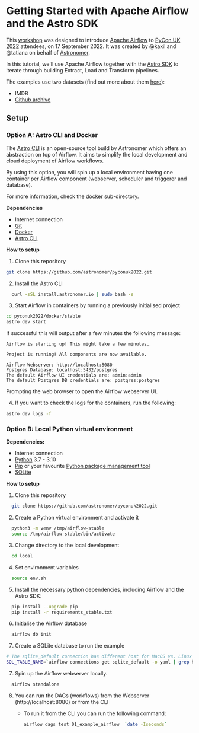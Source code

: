 # Getting Started with Apache Airflow and the Astro SDK

This [workshop](https://pretalx.com/pycon-uk-2022/talk/PUA8SW/) was designed to introduce [Apache Airflow](https://airflow.apache.org/) to [PyCon UK 2022](https://2022.pyconuk.org/) attendees, on 17 September 2022. It was created by @kaxil and @tatiana on behalf of [Astronomer](https://astronomer.io).

In this tutorial, we'll use Apache Airflow together with the [Astro SDK](github.com/astronomer/astro-sdk/) to iterate through building Extract, Load and Transform pipelines.

The examples use two datasets (find out more about them [here](https://github.com/astronomer/astro-sdk/blob/main/python-sdk/tests/benchmark/datasets.md)):

* IMDB
* [Github archive](https://cloud.google.com/blog/topics/public-datasets/github-on-bigquery-analyze-all-the-open-source-code)


## Setup

### Option A: Astro CLI and Docker

The [Astro CLI](https://github.com/astronomer/astro-cli) is an open-source tool build by Astronomer which offers an abstraction on top of Airflow.
It aims to simplify the local development and cloud deployment of Airflow workflows.

By using this option, you will spin up a local environment having one container per Airflow component (webserver, scheduler and triggerer and database).

For more information, check the [docker](./docker) sub-directory.

**Dependencies**

* Internet connection
* [Git](https://git-scm.com/)
* [Docker](https://docs.docker.com/get-docker/)
* [Astro CLI](https://github.com/astronomer/astro-cli)

**How to setup**

1. Clone this repository

```bash
git clone https://github.com/astronomer/pyconuk2022.git
```

2. Install the Astro CLI

```bash
  curl -sSL install.astronomer.io | sudo bash -s
```

3. Start Airflow in containers by running a previously initialised project
```bash
cd pyconuk2022/docker/stable
astro dev start
```

If successful this will output after a few minutes the following message:

```
Airflow is starting up! This might take a few minutes…

Project is running! All components are now available.

Airflow Webserver: http://localhost:8080
Postgres Database: localhost:5432/postgres
The default Airflow UI credentials are: admin:admin
The default Postgres DB credentials are: postgres:postgres
```

Prompting the web browser to open the Airflow webserver UI.

4. If you want to check the logs for the containers, run the following:

```bash
astro dev logs -f
```


### Option B: Local Python virtual environment

**Dependencies:**

* Internet connection
* [Python](https://www.python.org/downloads/) 3.7 - 3.10
* [Pip](https://pypi.org/project/pip/) or your favourite [Python package management tool](https://packaging.python.org/en/latest/guides/tool-recommendations/)
* [SQLite](https://www.sqlite.org/)


**How to setup**

1. Clone this repository

```bash
  git clone https://github.com/astronomer/pyconuk2022.git
```

2. Create a Python virtual environment and activate it

```bash
  python3 -m venv /tmp/airflow-stable
  source /tmp/airflow-stable/bin/activate
```

3. Change directory to the local development

```bash
  cd local
```

4. Set environment variables

```bash
  source env.sh
```

5. Install the necessary python dependencies, including Airflow and the Astro SDK:

```bash
  pip install --upgrade pip
  pip install -r requirements_stable.txt
```

6. Initialise the Airflow database

```bash
  airflow db init
```

7. Create a SQLite database to run the example

```bash
# The sqlite_default connection has different host for MacOS vs. Linux
SQL_TABLE_NAME=`airflow connections get sqlite_default -o yaml | grep host | awk '{print $2}'` sqlite3 "$SQL_TABLE_NAME" "VACUUM;"
```

7. Spin up the Airflow webserver locally.

```bash
  airflow standalone
```

8. You can run the DAGs (workflows) from the Webserver (http://localhost:8080) or from the CLI

   * To run it from the CLI you can run the following command:
    
     ```bash
     airflow dags test 01_example_airflow  `date -Iseconds`
     ```

